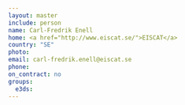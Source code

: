 ```yaml
---
layout: master
include: person
name: Carl-Fredrik Enell
home: <a href="http://www.eiscat.se/">EISCAT</a>
country: "SE"
photo:
email: carl-fredrik.enell@eiscat.se
phone:
on_contract: no
groups:
  e3ds:
---
```

